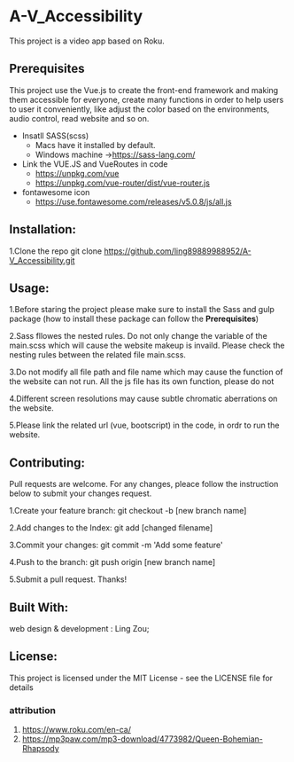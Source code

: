 # A-V_Accessibility

This project is a video app based on Roku. 

## Prerequisites
This project use the Vue.js to create the front-end framework and making them accessible for everyone, create many functions in order to help users to user it conveniently, like adjust the color based on the environments, audio control, read website and so on.

- Insatll SASS(scss) 
    - Macs have it installed by default.
    - Windows machine ->https://sass-lang.com/
- Link the VUE.JS and VueRoutes in code
    - https://unpkg.com/vue
    - https://unpkg.com/vue-router/dist/vue-router.js
- fontawesome icon
    - https://use.fontawesome.com/releases/v5.0.8/js/all.js
    

   

## Installation:

1.Clone the repo
    git clone https://github.com/ling89889988952/A-V_Accessibility.git

## Usage:

1.Before staring the project please make sure to install the Sass and gulp package (how to install these package can follow the **Prerequisites**)

2.Sass fllowes the nested rules. Do not only change the variable of the main.scss which will cause the website makeup is invaild. Please check the nesting rules between the related file main.scss.

3.Do not modify all file path and file name which may cause the function of the website can not run. All the js file has its own function, please do not 

4.Different screen resolutions may cause subtle chromatic aberrations on the website.

5.Please link the related url (vue, bootscript) in the code, in ordr to run the website.




## Contributing:

Pull requests are welcome. For any changes, pleace follow the instruction below to submit your changes request.

1.Create your feature branch: git checkout -b [new branch name]

2.Add changes to the Index: git add [changed filename]

3.Commit your changes: git commit -m 'Add some feature'

4.Push to the branch: git push origin [new branch name]

5.Submit a pull request. Thanks!

## Built With:

web design & development : Ling Zou;


## License:

This project is licensed under the MIT License - see the LICENSE file for details

### attribution 
1. https://www.roku.com/en-ca/
2. https://mp3paw.com/mp3-download/4773982/Queen-Bohemian-Rhapsody


